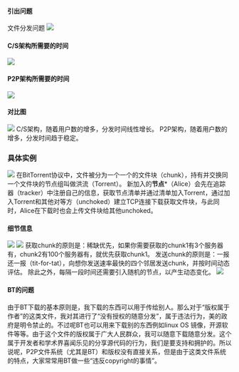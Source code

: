 #### 引出问题
文件分发问题
![](https://gitee.com/ccnuktd/pic-bed/raw/master/202201291053494.png)
#### C/S架构所需要的时间
![](https://gitee.com/ccnuktd/pic-bed/raw/master/202201291053643.png)
#### P2P架构所需要的时间
![](https://gitee.com/ccnuktd/pic-bed/raw/master/202201291053514.png)
#### 对比图
![](https://gitee.com/ccnuktd/pic-bed/raw/master/202201291053380.png)
C/S架构，随着用户数的增多，分发时间线性增长。
P2P架构，随着用户数的增多，分发时间趋于稳定。
### 具体实例
![](https://gitee.com/ccnuktd/pic-bed/raw/master/202201291059156.png)
在BitTorrent协议中，文件被分为一个一个的文件块（chunk），持有并交换同一个文件块的节点组叫做洪流（Torrent）。
新加入的**节点***（Alice）会先在追踪器（tracker）中注册自己的信息，获取节点清单并通过清单加入Torrent，通过加入Torrent和其他对等方（unchoked）建立TCP连接下载获取文件块，与此同时，Alice在下载时也会上传文件块给其他unchoked。
#### 细节信息
![](https://gitee.com/ccnuktd/pic-bed/raw/master/202201291105742.png)
![](https://gitee.com/ccnuktd/pic-bed/raw/master/202201291107837.png)
获取chunk的原则是：稀缺优先，如果你需要获取的chunk1有3个服务器有，chunk2有100个服务器有，就优先获取chunk1。
发送chunk的原则是：一报还一报（tit-for-tat），向想你发送速率最快的四个邻居发送chunk，并按时间动态评估。
除此之外，每隔一段时间还需要引入随机的节点，以产生动态变化。
![](https://gitee.com/ccnuktd/pic-bed/raw/master/202201291113585.png)
#### BT的问题
由于BT下载的基本原则是，我下载的东西可以用于传给别人。那么对于“版权属于作者”的这类文件，我对其进行了“没有授权的随意分发”，属于违法行为，美的政府是明令禁止的。不过呢BT也可以用来下载别的东西例如linux OS 镜像，开源软件等等。由于这个文件的版权属于广大人民群众，我可以随意下载随意分发。这个属于开发者和学术界喜闻乐见的分享源代码的行为，我们是要支持和拥护的。所以说呢，P2P文件系统（尤其是BT）和版权没有直接关系，但是由于这类文件系统的特点，大家常常用BT做一些“违反copyright的事情”。